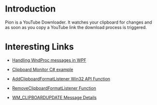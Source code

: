 Introduction
=============
Pion is a YouTube Downloader. It watches your clipboard for changes and as soon as you copy a YouTube link the download process is triggered.

Interesting Links
==================
* [Handling WndProc messages in WPF](http://stackoverflow.com/questions/624367/how-to-handle-wndproc-messages-in-wpf)

* [Clipboard Monitor C# example](http://www.radsoftware.com.au/articles/clipboardmonitor.aspx)

* [AddClipboardFormatListener Win32 API Function](http://msdn.microsoft.com/en-us/library/ms649033\(v=VS.85\).aspx)

* [RemoveClipboardFormatListener Function](http://msdn.microsoft.com/en-us/library/ms649050\(v=VS.85\).aspx)

* [WM_CLIPBOARDUPDATE Message Details](http://msdn.microsoft.com/en-us/library/ms649021\(VS.85\).aspx)